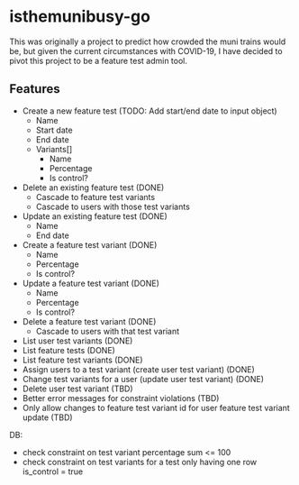 # isthemunibusy-go

This was originally a project to predict how crowded the muni trains would be, but given the current circumstances with COVID-19, I have decided to pivot this project to be a feature test admin tool.

## Features
- Create a new feature test (TODO: Add start/end date to input object)
    - Name
    - Start date
    - End date
    - Variants[]
        - Name
        - Percentage
        - Is control?
- Delete an existing feature test (DONE)
    - Cascade to feature test variants 
    - Cascade to users with those test variants 
- Update an existing feature test (DONE)
    - Name
    - End date
- Create a feature test variant (DONE)
    - Name
    - Percentage
    - Is control?
- Update a feature test variant (DONE)
    - Name
    - Percentage
    - Is control?
- Delete a feature test variant (DONE)
    - Cascade to users with that test variant
- List user test variants (DONE)
- List feature tests (DONE)
- List feature test variants (DONE)
- Assign users to a test variant (create user test variant) (DONE)
- Change test variants for a user (update user test variant) (DONE)
- Delete user test variant (TBD)
- Better error messages for constraint violations (TBD)
- Only allow changes to feature test variant id for user feature test variant update (TBD)

DB:
- check constraint on test variant percentage sum <= 100
- check constraint on test variants for a test only having one row is_control = true
